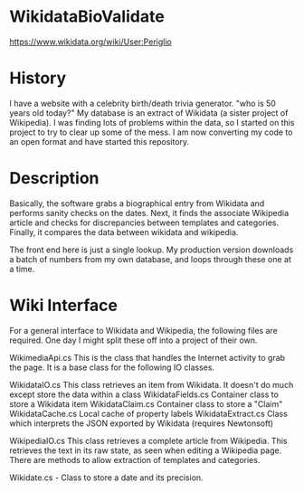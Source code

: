 # WikidataBioValidate
https://www.wikidata.org/wiki/User:Periglio

History
=======

I have a website with a celebrity birth/death trivia generator. "who is 50 years old today?" My database is an extract
of Wikidata (a sister project of Wikipedia). I was finding lots of problems within the data, so I started on this project
to try to clear up some of the mess. I am now converting my code to an open format and have started this repository.

Description
===========

Basically, the software grabs a biographical entry from Wikidata and performs sanity checks on the dates. Next, it
finds the associate Wikipedia article and checks for discrepancies between templates and categories. Finally, it compares
the data between wikidata and wikipedia.

The front end here is just a single lookup. My production version downloads a batch of numbers from my own database, and loops
through these one at a time.


Wiki Interface
==============
For a general interface to Wikidata and Wikipedia, the following files are required. One day I might split these off into a project of their own.

WikimediaApi.cs  This is the class that handles the Internet activity to grab the page. It is a base class for the following IO classes.

WikidataIO.cs  This class retrieves an item from Wikidata. It doesn't do much except store the data within a class
  WikidataFields.cs  Container class to store a Wikidata item
  WikidataClaim.cs Container class to store a "Claim"
  WikidataCache.cs Local cache of property labels
  WikidataExtract.cs Class which interprets the JSON exported by Wikidata (requires Newtonsoft)
 

WikipediaIO.cs This class retrieves a complete article from Wikipedia. This retrieves the text in its raw state, as seen when editing a Wikipedia page. There are methods to allow extraction of templates and categories.


Wikidate.cs - Class to store a date and its precision.